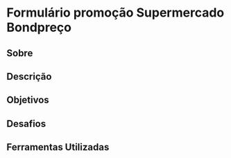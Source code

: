 # Formulário promoção Supermercado Bondpreço

## Sobre

## Descrição

## Objetivos

## Desafios

## Ferramentas Utilizadas
 

